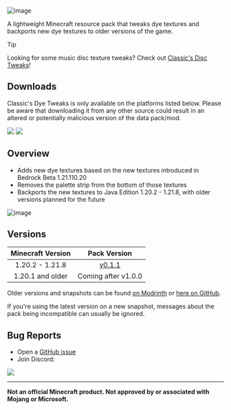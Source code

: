 ![image](https://i.imgur.com/6vQsrjf.png)

A lightweight Minecraft resource pack that tweaks dye textures and backports new dye textures to older versions of the game.

> [!TIP]
> Looking for some music disc texture tweaks? Check out [Classic's Disc Tweaks](https://modrinth.com/resourcepack/classics-disc-tweaks)!

## Downloads

Classic's Dye Tweaks is only available on the platforms listed below. Please be aware that downloading it from any other source could result in an altered or potentially malicious version of the data pack/mod.

[![](https://img.shields.io/modrinth/dt/g4Q5Ee62?label=Modrinth&style=for-the-badge&color=00AF5C&logo=modrinth)](https://modrinth.com/resourcepack/classics-dye-tweaks)
[![](https://img.shields.io/github/downloads/Classic36-Media/Classics-Dye-Tweaks/total?label=GitHub&style=for-the-badge&color=181717&logo=github)](https://github.com/Classic36-Media/Classics-Dye-Tweaks/releases)

## Overview

* Adds new dye textures based on the new textures introduced in Bedrock Beta 1.21.110.20
* Removes the palette strip from the bottom of those textures
* Backports the new textures to Java Edition 1.20.2 - 1.21.8, with older versions planned for the future

![image](https://i.imgur.com/8gquQ5R.gif)

## Versions

| Minecraft Version | Pack Version |
| :--: | :--: |
| 1.20.2 - 1.21.8 | [v0.1.1](https://github.com/Classic36-Media/Classics-Dye-Tweaks/releases/tag/v0.1.1) |
| 1.20.1 and older | Coming after v1.0.0 |

Older versions and snapshots can be found [on Modrinth](https://modrinth.com/datapack/classics-dye-tweaks/versions) or [here on GitHub](https://github.com/Classic36-Media/Classics-Dye-Tweaks/wiki/Versions).

If you're using the latest version on a new snapshot, messages about the pack being incompatible can usually be ignored.

## Bug Reports
* Open a [GitHub issue](https://github.com/Classic36-Media/Classics-Dye-Tweaks/issues/new/choose)
* Join Discord:

[![](https://img.shields.io/discord/1107084025442607206?label=Discord&style=for-the-badge&color=5865F2&logo=discord)](https://discord.gg/vZJSDjPcmu)

***

**Not an official Minecraft product. Not approved by or associated with Mojang or Microsoft.**
